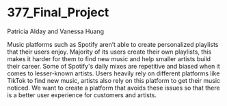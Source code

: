 # 377_Final_Project
Patricia Alday and Vanessa Huang

Music platforms such as Spotify aren’t able to create personalized playlists that their users enjoy. Majority of its users create their own playlists, this makes it harder for them to find new music and help smaller   artists build their career. Some of Spotify's daily mixes are repetitive and biased when it comes to lesser-known artists. Users heavily rely on different platforms like TikTok to find new music, artists also rely on   this platform to get their music noticed. We want to create a platform that avoids these issues so that there is a better user experience for customers and artists. 
